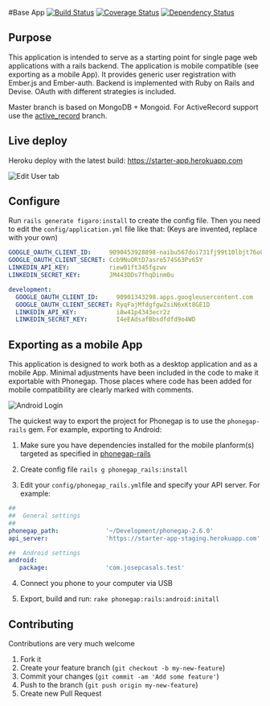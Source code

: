 #Base App
[![Build Status](https://travis-ci.org/joscas/base_app.png?branch=master)](https://travis-ci.org/joscas/base_app)
[![Coverage Status](https://coveralls.io/repos/joscas/base_app/badge.png?branch=master)](https://coveralls.io/r/joscas/base_app)
[![Dependency Status](https://gemnasium.com/joscas/base_app.png)](https://gemnasium.com/joscas/base_app)

## Purpose
This application is intended to serve as a starting point for single page web applications with a rails backend. The application is mobile compatible (see exporting as a mobile App).
It provides generic user registration with Ember.js and Ember-auth. Backend is implemented with Ruby on Rails and Devise. OAuth with different strategies is included.

Master branch is based on MongoDB + Mongoid. For ActiveRecord support use the [active_record](https://github.com/joscas/base_app/tree/active_record "ActiveRecord supported") branch. 

## Live deploy

Heroku deploy with the latest build: <a href="https://starter-app.herokuapp.com" target="_blank">https://starter-app.herokuapp.com</a>


![Edit User tab](http://joscas.github.com/base_app/desktop_edit_user.png)

## Configure

Run `rails generate figaro:install` to create the config file. Then you need to edit the `config/application.yml` file like that:
(Keys are invented, replace with your own)

```yaml
GOOGLE_OAUTH_CLIENT_ID:     9090453928898-naibu567doi731fj99t10lbjt76o0s.apps.googleusercontent.com
GOOGLE_OAUTH_CLIENT_SECRET: Ccb9NuORtD7asre574S63Pv65Y
LINKEDIN_API_KEY:           riew01ft345fgzwv
LINKEDIN_SECRET_KEY:        JM443DDs7fhqDinm0u

development:
  GOOGLE_OAUTH_CLIENT_ID:     90901343298.apps.googleusercontent.com
  GOOGLE_OAUTH_CLIENT_SECRET: RyqFajMfdgfgwZsiN6xKt8GE1D
  LINKEDIN_API_KEY:           i8w41p4343ecr2z
  LINKEDIN_SECRET_KEY:        I4eEAdsafBbsdfdfd9o4WD
```

## Exporting as a mobile App

This application is designed to work both as a desktop application and as a mobile App. Minimal adjustments have been included in the code to make it exportable with Phonegap. Those places where code has been added for mobile compatibility are clearly marked with comments.

![Android Login](http://joscas.github.com/base_app/android_login.png)

The quickest way to export the project for Phonegap is to use the `phonegap-rails` gem. For example, exporting to Android:

1. Make sure you have dependencies installed for the mobile planform(s) targeted as specified in [phonegap-rails](https://github.com/joscas/phonegap-rails)

2. Create config file `rails g phonegap_rails:install`

3. Edit your `config/phonegap_rails.yml`file and specify your API server. For example:

```yaml
##
##  General settings
##
phonegap_path:             '~/Development/phonegap-2.6.0'
api_server:                'https://starter-app-staging.herokuapp.com'

##  Android settings
android:
   package:                'com.josepcasals.test'
```

4. Connect you phone to your computer via USB

5. Export, build and run: `rake phonegap:rails:android:initall`


## Contributing
Contributions are very much welcome

1. Fork it
2. Create your feature branch (`git checkout -b my-new-feature`)
3. Commit your changes (`git commit -am 'Add some feature'`)
4. Push to the branch (`git push origin my-new-feature`)
5. Create new Pull Request